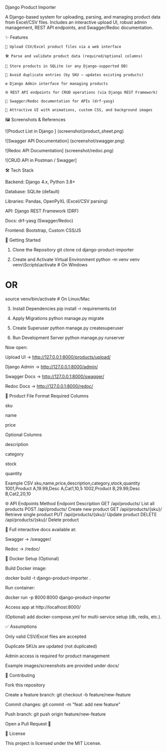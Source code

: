 Django Product Importer

A Django-based system for uploading, parsing, and managing product data from Excel/CSV files.
Includes an interactive upload UI, robust admin management, REST API endpoints, and Swagger/Redoc documentation.

✨ Features

    📂 Upload CSV/Excel product files via a web interface

    🛠️ Parse and validate product data (required/optional columns)

    💾 Store products in SQLite (or any Django-supported DB)

    🔄 Avoid duplicate entries (by SKU — updates existing products)

    ⚙️ Django Admin interface for managing products

    🌐 REST API endpoints for CRUD operations (via Django REST Framework)

    📖 Swagger/Redoc documentation for APIs (drf-yasg)

    🎨 Attractive UI with animations, custom CSS, and background images

🖼️ Screenshots & References


![Product List in Django ] (screenshot/product_sheet.png)


![Swagger API Documentation] (screenshot/swagger.png)


![Redoc API Documentation] (screenshot/redoc.png)


![CRUD API in Postman / Swagger] 


🛠 Tech Stack

Backend: Django 4.x, Python 3.8+

Database: SQLite (default)

Libraries: Pandas, OpenPyXL (Excel/CSV parsing)

API: Django REST Framework (DRF)

Docs: drf-yasg (Swagger/Redoc)

Frontend: Bootstrap, Custom CSS/JS

🚀 Getting Started
1. Clone the Repository
git clone <your-repo-url>
cd django-product-importer

2. Create and Activate Virtual Environment
python -m venv venv
venv\Scripts\activate   # On Windows
# OR
source venv/bin/activate  # On Linux/Mac

3. Install Dependencies
pip install -r requirements.txt

4. Apply Migrations
python manage.py migrate

5. Create Superuser
python manage.py createsuperuser

6. Run Development Server
python manage.py runserver


Now open:

Upload UI → http://127.0.0.1:8000/products/upload/

Django Admin → http://127.0.0.1:8000/admin/

Swagger Docs → http://127.0.0.1:8000/swagger/

Redoc Docs → http://127.0.0.1:8000/redoc/

📂 Product File Format
Required Columns

sku

name

price

Optional Columns

description

category

stock

quantity

Example CSV
sku,name,price,description,category,stock,quantity
1001,Product A,19.99,Desc A,Cat1,10,5
1002,Product B,29.99,Desc B,Cat2,20,10

🌐 API Endpoints
Method	Endpoint	Description
GET	/api/products/	List all products
POST	/api/products/	Create new product
GET	/api/products/{sku}/	Retrieve single product
PUT	/api/products/{sku}/	Update product
DELETE	/api/products/{sku}/	Delete product

📌 Full interactive docs available at:

Swagger → /swagger/

Redoc → /redoc/

🐳 Docker Setup (Optional)

Build Docker image:

docker build -t django-product-importer .


Run container:

docker run -p 8000:8000 django-product-importer


Access app at http://localhost:8000/

(Optional) add docker-compose.yml for multi-service setup (db, redis, etc.).

✅ Assumptions

Only valid CSV/Excel files are accepted

Duplicate SKUs are updated (not duplicated)

Admin access is required for product management

Example images/screenshots are provided under docs/

🤝 Contributing

Fork this repository

Create a feature branch: git checkout -b feature/new-feature

Commit changes: git commit -m "feat: add new feature"

Push branch: git push origin feature/new-feature

Open a Pull Request 🎉

📜 License

This project is licensed under the MIT License.